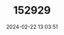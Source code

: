 ---
title: "152929"
category: "Copiapoa dealbata"
draft: false
date: 2024-02-22 13:03:51
languages:
  Spanish; Castilian: ["Copiapoa de Carrizal Bajo"]
---